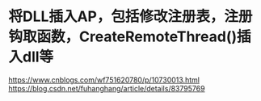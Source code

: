# 将DLL插入AP，包括修改注册表，注册钩取函数，CreateRemoteThread()插入dll等
https://www.cnblogs.com/wf751620780/p/10730013.html
https://blog.csdn.net/fuhanghang/article/details/83795769

